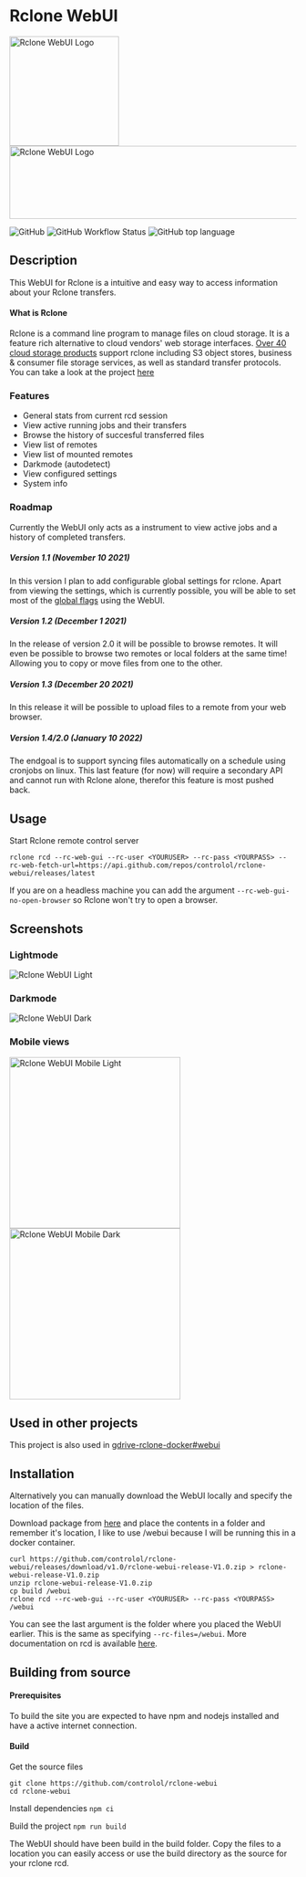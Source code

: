 # Rclone WebUI

<p float="left">
  <img src="./public/android-chrome-192x192.png" alt="Rclone WebUI Logo" width="192" height="192" />
  <img src="./rclone-webui-text-759x192.png" alt="Rclone WebUI Logo" width="506" height="128" />
</p>

![GitHub](https://img.shields.io/github/license/controlol/rclone-webui)
![GitHub Workflow Status](https://img.shields.io/github/workflow/status/controlol/rclone-webui/Semantic%20Release?label=Build%20Release)
![GitHub top language](https://img.shields.io/github/languages/top/controlol/rclone-webui)

## Description
This WebUI for Rclone is a intuitive and easy way to access information about your Rclone transfers.

#### What is Rclone
Rclone is a command line program to manage files on cloud storage. It is a feature rich alternative to cloud vendors' web storage interfaces. [Over 40 cloud storage products](https://rclone.org/#providers) support rclone including S3 object stores, business & consumer file storage services, as well as standard transfer protocols. You can take a look at the project [here](https://rclone.org/)

### Features
- General stats from current rcd session
- View active running jobs and their transfers
- Browse the history of succesful transferred files
- View list of remotes
- View list of mounted remotes
- Darkmode (autodetect)
- View configured settings
- System info

### Roadmap
Currently the WebUI only acts as a instrument to view active jobs and a history of completed transfers. 
##### Version 1.1 (November 10 2021)
In this version I plan to add configurable global settings for rclone. Apart from viewing the settings, which is currently possible, you will be able to set most of the [global flags](https://rclone.org/flags/) using the WebUI.

##### Version 1.2 (December 1 2021)
In the release of version 2.0 it will be possible to browse remotes. It will even be possible to browse two remotes or local folders at the same time! Allowing you to copy or move files from one to the other.

##### Version 1.3 (December 20 2021)
In this release it will be possible to upload files to a remote from your web browser.

##### Version 1.4/2.0 (January 10 2022)
The endgoal is to support syncing files automatically on a schedule using cronjobs on linux. This last feature (for now) will require a secondary API and cannot run with Rclone alone, therefor this feature is most pushed back.

## Usage
Start Rclone remote control server
```
rclone rcd --rc-web-gui --rc-user <YOURUSER> --rc-pass <YOURPASS> --rc-web-fetch-url=https://api.github.com/repos/controlol/rclone-webui/releases/latest
```
If you are on a headless machine you can add the argument `--rc-web-gui-no-open-browser` so Rclone won't try to open a browser.

## Screenshots

### Lightmode
<img src="./screenshots/desktop-light.png" alt="Rclone WebUI Light" />

### Darkmode
<img src="./screenshots/desktop-dark.png" alt="Rclone WebUI Dark" />

### Mobile views
<p float="left">
  <img src="./screenshots/iPhone-X-light.png" alt="Rclone WebUI Mobile Light" width="300"/>
  <img src="./screenshots/iPhone-X-dark.png" alt="Rclone WebUI Mobile Dark" width="300"/>
</p>

## Used in other projects
This project is also used in [gdrive-rclone-docker#webui](https://github.com/controlol/gdrive-rclone-docker/tree/webui)

## Installation
Alternatively you can manually download the WebUI locally and specify the location of the files.

Download package from [here](https://github.com/controlol/rclone-webui/releases/download/v1.0/rclone-webui-release-V1.0.zip) and place the contents in a folder and remember it's location, I like to use /webui because I will be running this in a docker container.
```
curl https://github.com/controlol/rclone-webui/releases/download/v1.0/rclone-webui-release-V1.0.zip > rclone-webui-release-V1.0.zip
unzip rclone-webui-release-V1.0.zip
cp build /webui
rclone rcd --rc-web-gui --rc-user <YOURUSER> --rc-pass <YOURPASS> /webui
```

You can see the last argument is the folder where you placed the WebUI earlier. This is the same as specifying `--rc-files=/webui`. More documentation on rcd is available [here](https://rclone.org/rc).<br/>


## Building from source

#### Prerequisites
To build the site you are expected to have npm and nodejs installed and have a active internet connection.

#### Build

Get the source files
```
git clone https://github.com/controlol/rclone-webui
cd rclone-webui
```

Install dependencies
`npm ci`

Build the project
`npm run build`

The WebUI should have been build in the build folder. Copy the files to a location you can easily access or use the build directory as the source for your rclone rcd.

